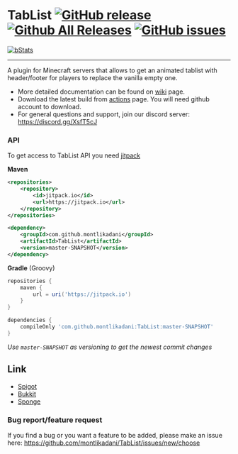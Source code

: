 # TabList [![GitHub release](https://img.shields.io/github/release/montlikadani/TabList.svg)](https://github.com/montlikadani/TabList/releases) [![Github All Releases](https://img.shields.io/github/downloads/montlikadani/TabList/total.svg)](https://github.com/montlikadani/TabList/releases) [![GitHub issues](https://img.shields.io/github/issues/montlikadani/TabList.svg)](https://github.com/montlikadani/TabList/issues)

[![bStats](https://img.shields.io/badge/bStats-3.0.0-brightgreen)](https://bstats.org/plugin/bukkit/TabList/1479)

***

A plugin for Minecraft servers that allows to get an animated tablist with header/footer for players to replace the vanilla empty one.

- More detailed documentation can be found on [wiki](https://github.com/montlikadani/TabList/wiki) page.
- Download the latest build from [actions](https://github.com/montlikadani/TabList/actions) page. You will need github account to download.
- For general questions and support, join our discord server: https://discord.gg/XsfT5cJ

### API
To get access to TabList API you need [jitpack](https://jitpack.io/#montlikadani/TabList)

**Maven**
```xml
<repositories>
	<repository>
		<id>jitpack.io</id>
		<url>https://jitpack.io</url>
	</repository>
</repositories>

<dependency>
	<groupId>com.github.montlikadani</groupId>
	<artifactId>TabList</artifactId>
	<version>master-SNAPSHOT</version>
</dependency>
```
**Gradle** (Groovy)
```groovy
repositories {
    maven {
        url = uri('https://jitpack.io')
    }
}

dependencies {
    compileOnly 'com.github.montlikadani:TabList:master-SNAPSHOT'
}
```
_Use `master-SNAPSHOT` as versioning to get the newest commit changes_

## Link
* [Spigot](https://www.spigotmc.org/resources/46229/)
* [Bukkit](https://dev.bukkit.org/projects/animated-tab-tablist)
* [Sponge](https://ore.spongepowered.org/montlikadani/%5BAnimated-Tab%5D---TabList)

### Bug report/feature request
If you find a bug or you want a feature to be added, please make an issue here: https://github.com/montlikadani/TabList/issues/new/choose
